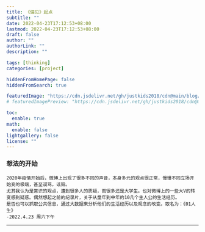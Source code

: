 ```yaml
---
title: 《偏见》起点
subtitle: ""
date: 2022-04-23T17:12:53+08:00
lastmod: 2022-04-23T17:12:53+08:00
draft: false
author: ""
authorLink: ""
description: ""

tags: [thinking]
categories: [project]

hiddenFromHomePage: false
hiddenFromSearch: true

featuredImage: "https://cdn.jsdelivr.net/gh/justkids2018/cdn@main/blog/veer-103044836.jpeg"
# featuredImagePreview: "https://cdn.jsdelivr.net/gh/justkids2018/cdn@main/blog/veer-103044836.jpeg"

toc:
  enable: true
math:
  enable: false
lightgallery: false
license: ""
---
```

### 想法的开始
```
2020年疫情开始后，微博上出现了很多不同的声音，本身多元的观点很正常，慢慢不同立场开始变的极端，甚至谩骂，诋毁。
尤其我认为是常识的观点，遭到很多人的质疑，而很多还是大学生。也对微博上的一些大V的转变感到疑惑。偶然想起之前的纪录片，关于从童年到中年的10几个主人公的生活经历。
是否也可以抓取公共信息，通过大数据来分析他们的生活经历以及观念的改变。取名为：《01人生》
-2022.4.23 周六下午
```
-----
<!--more-->
